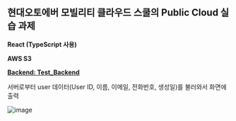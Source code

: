 ## 현대오토에버 모빌리티 클라우드 스쿨의 Public Cloud 실습 과제

__React (TypeScript 사용)__


__AWS S3__   


__[Backend: Test_Backend](https://github.com/seungpace/Test_Backend.git)__


서버로부터 user 데이터(User ID, 이름, 이메일, 전화번호, 생성일)를 불러와서 화면에 출력

![image](https://github.com/user-attachments/assets/9a4205f2-4e13-498a-8308-46929a7fef08)


